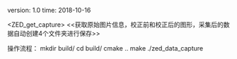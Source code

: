 version: 1.0
time: 2018-10-16

<ZED_get_capture>
<<获取原始图片信息，校正前和校正后的图形，采集后的数据自动创建4个文件夹进行保存>>

操作流程：
mkdir build/
cd build/
cmake ..
make
./zed_data_capture
